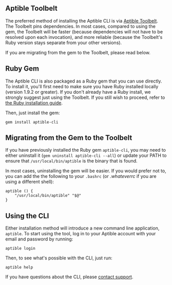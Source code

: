 ## Aptible Toolbelt
The preferred method of installing the Aptible CLI is via [Aptible Toolbelt](/toolbelt/). The Toolbelt pins dependencies. In most cases, compared to using the gem, the Toolbelt will be faster (because dependencies will not have to be resolved upon each invocation), and more reliable (because the Toolbelt's Ruby version stays separate from your other versions).

If you are migrating from the gem to the Toolbelt, please read below.

## Ruby Gem  
The Aptible CLI is also packaged as a Ruby gem that you can use directly. To install it, you'll first need to make sure you have Ruby installed locally (version 1.9.2 or greater). If you don't already have a Ruby install, we strongly suggest just using the Toolbelt. If you still wish to proceed, refer to [the Ruby installation guide](https://www.ruby-lang.org/en/documentation/installation/). 

Then, just install the gem:

    gem install aptible-cli

## Migrating from the Gem to the Toolbelt
If you have previously installed the Ruby gem `aptible-cli`, you may need to either uninstall it (`gem uninstall aptible-cli --all`) or update your PATH to ensure that `/usr/local/bin/aptible` is the binary that is found.

In most cases, uninstalling the gem will be easier. If you would prefer not  to, you can add the the following to your `.bashrc` (or _.whateverrc_ if you are using a different shell):

```
aptible () {
    "/usr/local/bin/aptible" "$@"
}
```

## Using the CLI  
Either installation method will introduce a new command line application, `aptible`. To start using the tool, log in to your Aptible account with your email and password by running:

    aptible login

Then, to see what's possible with the CLI, just run:

    aptible help

If you have questions about the CLI, please [contact support](http://contact.aptible.com).
